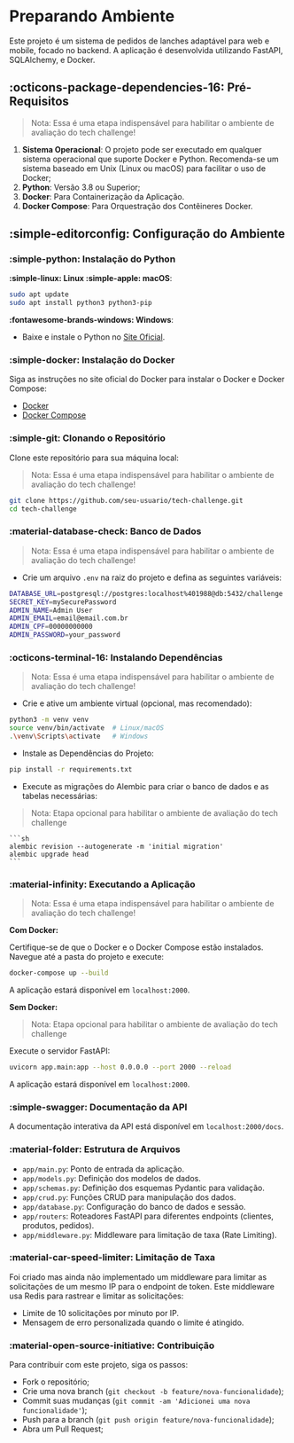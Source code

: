 # Preparando Ambiente

Este projeto é um sistema de pedidos de lanches adaptável para web e mobile, focado no backend. A aplicação é
desenvolvida utilizando FastAPI, SQLAlchemy, e Docker.

## :octicons-package-dependencies-16: Pré-Requisitos
> Nota: Essa é uma etapa indispensável para habilitar o ambiente de avaliação do tech challenge!

1. **Sistema Operacional**: O projeto pode ser executado em qualquer sistema operacional que suporte Docker e Python.
Recomenda-se um sistema baseado em Unix (Linux ou macOS) para facilitar o uso de Docker;
2. **Python**: Versão 3.8 ou Superior;
3. **Docker**: Para Containerização da Aplicação.
4. **Docker Compose**: Para Orquestração dos Contêineres Docker.

## :simple-editorconfig: Configuração do Ambiente

### :simple-python: Instalação do Python

**:simple-linux: Linux  :simple-apple: macOS**:

```sh
sudo apt update
sudo apt install python3 python3-pip
```

**:fontawesome-brands-windows: Windows**:

- Baixe e instale o Python no [Site Oficial](https://www.python.org/downloads/).

### :simple-docker: Instalação do Docker

Siga as instruções no site oficial do Docker para instalar o Docker e Docker Compose:

- [Docker](https://docs.docker.com/get-docker/)
- [Docker Compose](https://docs.docker.com/compose/install/)

### :simple-git: Clonando o Repositório

Clone este repositório para sua máquina local:
> Nota: Essa é uma etapa indispensável para habilitar o ambiente de avaliação do tech challenge!


```sh
git clone https://github.com/seu-usuario/tech-challenge.git
cd tech-challenge
```

### :material-database-check: Banco de Dados 
> Nota: Essa é uma etapa indispensável para habilitar o ambiente de avaliação do tech challenge!

- Crie um arquivo `.env` na raiz do projeto e defina as seguintes variáveis:

```bash
DATABASE_URL=postgresql://postgres:localhost%401988@db:5432/challenge
SECRET_KEY=mySecurePassword
ADMIN_NAME=Admin User
ADMIN_EMAIL=email@email.com.br
ADMIN_CPF=00000000000
ADMIN_PASSWORD=your_password

```

### :octicons-terminal-16: Instalando Dependências
> Nota: Essa é uma etapa indispensável para habilitar o ambiente de avaliação do tech challenge!

- Crie e ative um ambiente virtual (opcional, mas recomendado):

```sh
python3 -m venv venv
source venv/bin/activate  # Linux/macOS
.\venv\Scripts\activate   # Windows
```

- Instale as Dependências do Projeto:

```sh
pip install -r requirements.txt
```

- Execute as migrações do Alembic para criar o banco de dados e as tabelas necessárias:
> Nota: Etapa opcional para habilitar o ambiente de avaliação do tech challenge

    ```sh
    alembic revision --autogenerate -m 'initial migration'
    alembic upgrade head
    ```

### :material-infinity: Executando a Aplicação
> Nota: Essa é uma etapa indispensável para habilitar o ambiente de avaliação do tech challenge!

**Com Docker:**

Certifique-se de que o Docker e o Docker Compose estão instalados.
Navegue até a pasta do projeto e execute:

```sh
docker-compose up --build
```

A aplicação estará disponível em `localhost:2000`.

**Sem Docker:**
> Nota: Etapa opcional para habilitar o ambiente de avaliação do tech challenge

Execute o servidor FastAPI:

```sh
uvicorn app.main:app --host 0.0.0.0 --port 2000 --reload
```

A aplicação estará disponível em `localhost:2000`.

### :simple-swagger: Documentação da API

A documentação interativa da API está disponível em `localhost:2000/docs`.

### :material-folder: Estrutura de Arquivos

- `app/main.py`: Ponto de entrada da aplicação.
- `app/models.py`: Definição dos modelos de dados.
- `app/schemas.py`: Definição dos esquemas Pydantic para validação.
- `app/crud.py`: Funções CRUD para manipulação dos dados.
- `app/database.py`: Configuração do banco de dados e sessão.
- `app/routers`: Roteadores FastAPI para diferentes endpoints (clientes, produtos, pedidos).
- `app/middleware.py`: Middleware para limitação de taxa (Rate Limiting).

### :material-car-speed-limiter: Limitação de Taxa

Foi criado mas ainda não implementado um middleware para limitar as solicitações de um mesmo IP para o endpoint de
token. Este middleware usa Redis para rastrear e limitar as solicitações:

- Limite de 10 solicitações por minuto por IP.
- Mensagem de erro personalizada quando o limite é atingido.

### :material-open-source-initiative: Contribuição

Para contribuir com este projeto, siga os passos:

- Fork o repositório;
- Crie uma nova branch (`git checkout -b feature/nova-funcionalidade`);
- Commit suas mudanças (`git commit -am 'Adicionei uma nova funcionalidade'`);
- Push para a branch (`git push origin feature/nova-funcionalidade`);
- Abra um Pull Request;
